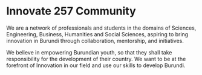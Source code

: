 # Innovate 257 Community

We are a network of professionals and students in the domains of Sciences, Engineering, Business, Humanities and Social Sciences, aspiring to bring innovation in Burundi through collaboration, mentorship, and initiatives.

We believe in empowering Burundian youth, so that they shall take responsibility for the development of their country. We want to be at the forefront of Innovation in our field and use our skills to develop Burundi.
